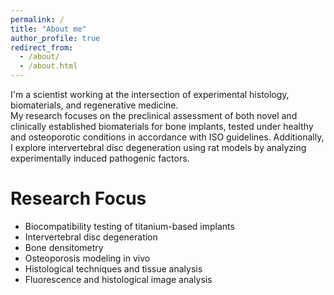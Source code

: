 ```yaml
---
permalink: /
title: "About me"
author_profile: true
redirect_from: 
  - /about/
  - /about.html
---
```


I'm a scientist working at the intersection of experimental histology, biomaterials, and regenerative medicine.  
My research focuses on the preclinical assessment of both novel and clinically established biomaterials for bone implants, tested under healthy and osteoporotic conditions in accordance with ISO guidelines. Additionally, I explore intervertebral disc degeneration using rat models by analyzing experimentally induced pathogenic factors. 

Research Focus
======
* Biocompatibility testing of titanium-based implants  
* Intervertebral disc degeneration
* Bone densitometry
* Osteoporosis modeling in vivo
* Histological techniques and tissue analysis  
* Fluorescence and histological image analysis  

